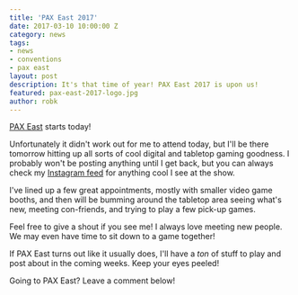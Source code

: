 ```yaml
---
title: 'PAX East 2017'
date: 2017-03-10 10:00:00 Z
category: news
tags:
- news
- conventions
- pax east
layout: post
description: It's that time of year! PAX East 2017 is upon us!
featured: pax-east-2017-logo.jpg
author: robk
---
```


[PAX East](http://east.paxsite.com/) starts today!

Unfortunately it didn't work out for me to attend today, but I'll be there tomorrow hitting up all sorts of cool digital and tabletop gaming goodness. I probably won't be posting anything until I get back, but you can always check my [Instagram feed](https://www.instagram.com/pawnsperspective/) for anything cool I see at the show.

I've lined up a few great appointments, mostly with smaller video game booths, and then will be bumming around the tabletop area seeing what's new, meeting con-friends, and trying to play a few pick-up games.

Feel free to give a shout if you see me! I always love meeting new people. We may even have time to sit down to a game together!

If PAX East turns out like it usually does, I'll have a *ton* of stuff to play and post about in the coming weeks. Keep your eyes peeled!

Going to PAX East? Leave a comment below!

